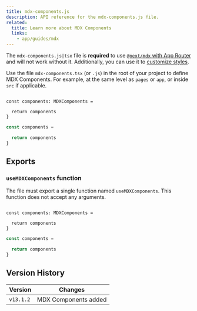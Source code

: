 ```yaml
---
title: mdx-components.js
description: API reference for the mdx-components.js file.
related:
  title: Learn more about MDX Components
  links:
    - app/guides/mdx
---
```


The `mdx-components.js|tsx` file is **required** to use [`@next/mdx` with App Router](/docs/app/guides/mdx) and will not work without it. Additionally, you can use it to [customize styles](/docs/app/guides/mdx#using-custom-styles-and-components).

Use the file `mdx-components.tsx` (or `.js`) in the root of your project to define MDX Components. For example, at the same level as `pages` or `app`, or inside `src` if applicable.

```tsx filename="mdx-components.tsx" switcher

const components: MDXComponents =

  return components
}
```

```js filename="mdx-components.js" switcher
const components =

  return components
}
```

## Exports

### `useMDXComponents` function

The file must export a single function named `useMDXComponents`. This function does not accept any arguments.

```tsx filename="mdx-components.tsx" switcher

const components: MDXComponents =

  return components
}
```

```js filename="mdx-components.js" switcher
const components =

  return components
}
```

## Version History

| Version   | Changes              |
| --------- | -------------------- |
| `v13.1.2` | MDX Components added |
